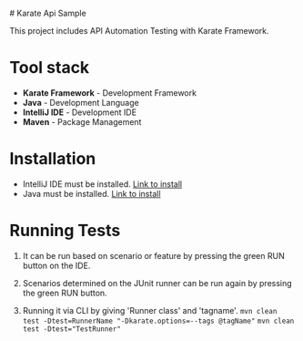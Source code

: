 # Karate Api Sample

This project includes API Automation Testing with Karate Framework.
# Tool stack
* **Karate Framework** - Development Framework
* **Java** - Development Language
* **IntelliJ IDE** - Development IDE
* **Maven** - Package Management
# Installation
* IntelliJ IDE must be installed. <a href="https://www.jetbrains.com/idea/download/">Link to install</a>
* Java must be installed. <a href="https://www.oracle.com/java/technologies/downloads/#java8">Link to install</a>

# Running Tests
1. It can be run based on scenario or feature by pressing the green RUN button on the IDE.

2. Scenarios determined on the JUnit runner can be run again by pressing the green RUN button.

3. Running it via CLI by giving 'Runner class' and 'tagname'.
`mvn clean test -Dtest=RunnerName "-Dkarate.options=--tags @tagName"`
`mvn clean test -Dtest="TestRunner"`
